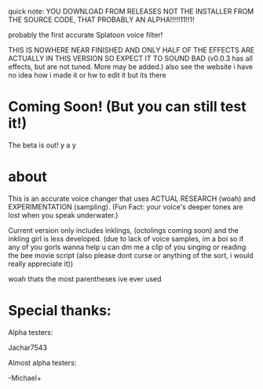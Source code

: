 quick note: YOU DOWNLOAD FROM RELEASES NOT THE INSTALLER FROM THE SOURCE CODE, THAT PROBABLY AN ALPHA!!!!!11!!1!

probably the first accurate Splatoon voice filter!

THIS IS NOWHERE NEAR FINISHED AND ONLY HALF OF THE EFFECTS ARE ACTUALLY IN THIS VERSION SO EXPECT IT TO SOUND BAD
(v0.0.3 has all effects, but are not tuned. More may be added.)
also see the website i have no idea how i made it or hw to edit it but its there

# Coming Soon! (But you can still test it!)

The beta is out! y a y

# about

This is an accurate voice changer that uses ACTUAL RESEARCH (woah) and EXPERIMENTATION (sampling).
(Fun Fact: your voice's deeper tones are lost when you speak underwater.)


Current version only includes inklings, (octolings coming soon) and the inkling girl is less developed. (due to lack of voice samples, im a boi so if any of you gorls wanna help u can dm me a clip of you singing or reading the bee movie script (also please dont curse or anything of the sort, i would really appreciate it))

woah thats the most parentheses ive ever used


# Special thanks:

Alpha testers:

  Jachar7543
  
Almost alpha testers:

  -Michael+
